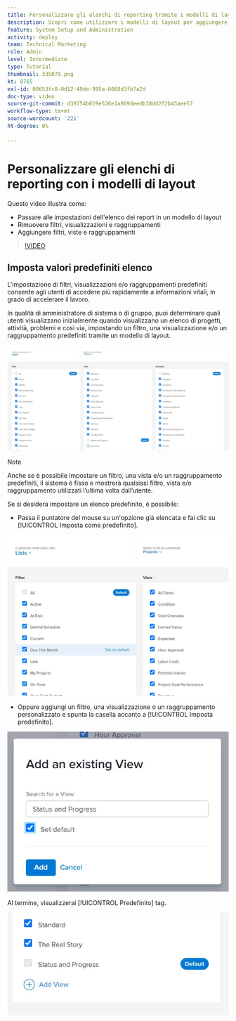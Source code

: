```yaml
---
title: Personalizzare gli elenchi di reporting tramite i modelli di layout
description: Scopri come utilizzare i modelli di layout per aggiungere e rimuovere filtri, viste e gruppi dagli elenchi di reporting.
feature: System Setup and Administration
activity: deploy
team: Technical Marketing
role: Admin
level: Intermediate
type: Tutorial
thumbnail: 335079.png
kt: 8765
exl-id: 00653fc8-0d12-49de-995a-6068d3fb7a2d
doc-type: video
source-git-commit: d39754b619e526e1a869deedb38dd2f2b43aee57
workflow-type: tm+mt
source-wordcount: '221'
ht-degree: 0%

---
```


# Personalizzare gli elenchi di reporting con i modelli di layout

Questo video illustra come:

* Passare alle impostazioni dell&#39;elenco dei report in un modello di layout
* Rimuovere filtri, visualizzazioni e raggruppamenti
* Aggiungere filtri, viste e raggruppamenti

>[!VIDEO](https://video.tv.adobe.com/v/335079/?quality=12)

## Imposta valori predefiniti elenco

L&#39;impostazione di filtri, visualizzazioni e/o raggruppamenti predefiniti consente agli utenti di accedere più rapidamente a informazioni vitali, in grado di accelerare il lavoro.

In qualità di amministratore di sistema o di gruppo, puoi determinare quali utenti visualizzano inizialmente quando visualizzano un elenco di progetti, attività, problemi e così via, impostando un filtro, una visualizzazione e/o un raggruppamento predefiniti tramite un modello di layout.

![Modello di layout [!UICONTROL Elenchi] finestra](assets/admin-fund-layout-template-default-lists-1-1.JPG)

>[!NOTE]
>
>Anche se è possibile impostare un filtro, una vista e/o un raggruppamento predefiniti, il sistema è fisso e mostrerà qualsiasi filtro, vista e/o raggruppamento utilizzati l’ultima volta dall’utente.


Se si desidera impostare un elenco predefinito, è possibile:

* Passa il puntatore del mouse su un&#39;opzione già elencata e fai clic su [!UICONTROL Imposta come predefinito].

![Modello di layout [!UICONTROL Elenchi] finestra con [!UICONTROL Imposta come predefinito] visibile](assets/admin-fund-layout-template-default-lists-1-2.JPG)

* Oppure aggiungi un filtro, una visualizzazione o un raggruppamento personalizzato e spunta la casella accanto a [!UICONTROL Imposta predefinito].

![[!UICONTROL Aggiungi una visualizzazione esistente] finestra](assets/admin-fund-layout-template-default-lists-1-3.JPG)

Al termine, visualizzerai [!UICONTROL Predefinito] tag.

![[!UICONTROL Predefinito] tag accanto all’opzione elenco](assets/admin-fund-layout-template-default-lists-1-4.JPG)
